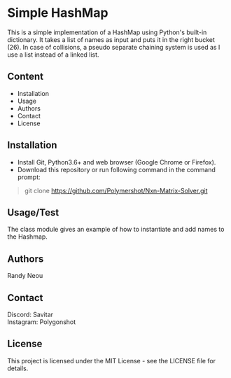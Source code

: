 # Simple HashMap
This is a simple implementation of a HashMap using Python's built-in dictionary. It takes a list of names as input and puts it in the right bucket (26). In case of collisions, a pseudo separate chaining system is used as I use a list instead of a linked list. 
## Content
- Installation
- Usage
- Authors
- Contact
- License
## Installation
- Install Git, Python3.6+ and web browser (Google Chrome or Firefox).
- Download this repository or run following command in the command prompt:
> git clone https://github.com/Polymershot/Nxn-Matrix-Solver.git
## Usage/Test
The class module gives an example of how to instantiate and add names to the Hashmap.
## Authors
Randy Neou
## Contact
Discord: Savitar  
Instagram: Polygonshot  
## License
This project is licensed under the MIT License - see the LICENSE file for details.


